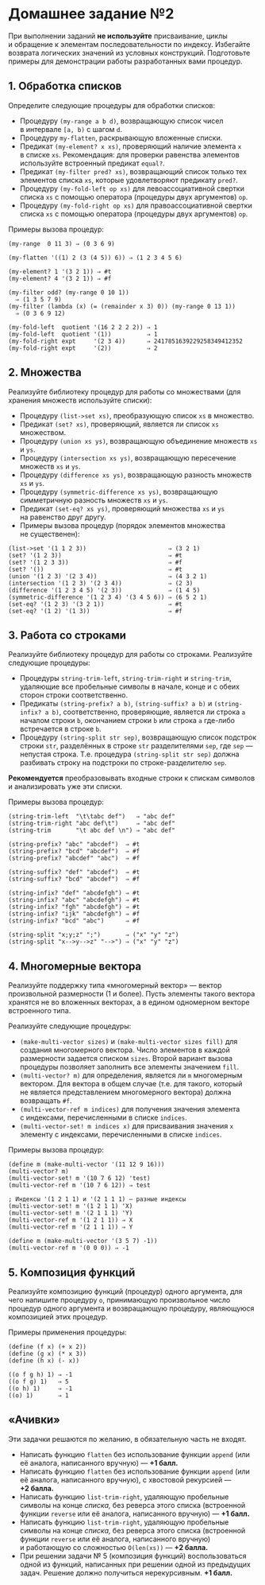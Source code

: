 # Домашнее задание №2

При выполнении заданий **не используйте** присваивание, циклы и обращение
к элементам последовательности по индексу. Избегайте возврата логических
значений из условных конструкций. Подготовьте примеры для демонстрации работы
разработанных вами процедур.

## 1. Обработка списков

Определите следующие процедуры для обработки списков:

* Процедуру `(my-range a b d)`, возвращающую список чисел в интервале
  `[a, b)` с шагом `d`.
* Процедуру `my-flatten`, раскрывающую вложенные списки.
* Предикат `(my-element? x xs)`, проверяющий наличие элемента `x` в списке `xs`.
  Рекомендация: для проверки равенства элементов используйте встроенный
  предикат `equal?`.
* Предикат `(my-filter pred? xs)`, возвращающий список только тех элементов
  списка `xs`, которые удовлетворяют предикату `pred?`.
* Процедуру `(my-fold-left op xs)` для левоассоциативной свертки списка `xs`
  с помощью оператора (процедуры двух аргументов) `op`.
* Процедуру `(my-fold-right op xs)` для правоассоциативной свертки списка `xs`
  с помощью оператора (процедуры двух аргументов) `op`.

Примеры вызова процедур:

```
(my-range  0 11 3) ⇒ (0 3 6 9)

(my-flatten '((1) 2 (3 (4 5)) 6)) ⇒ (1 2 3 4 5 6)

(my-element? 1 '(3 2 1)) ⇒ #t
(my-element? 4 '(3 2 1)) ⇒ #f

(my-filter odd? (my-range 0 10 1))
  ⇒ (1 3 5 7 9)
(my-filter (lambda (x) (= (remainder x 3) 0)) (my-range 0 13 1))
  ⇒ (0 3 6 9 12)

(my-fold-left  quotient '(16 2 2 2 2)) ⇒ 1
(my-fold-left  quotient '(1))          ⇒ 1
(my-fold-right expt     '(2 3 4))      ⇒ 2417851639229258349412352
(my-fold-right expt     '(2))          ⇒ 2
```

## 2. Множества

Реализуйте библиотеку процедур для работы со множествами (для хранения
множеств используйте списки):

* Процедуру `(list->set xs)`, преобразующую список `xs` в множество.
* Предикат `(set? xs)`, проверяющий, является ли список `xs` множеством.
* Процедуру `(union xs ys)`, возвращающую объединение множеств `xs` и `ys`.
* Процедуру `(intersection xs ys)`, возвращающую пересечение множеств `xs` и `ys`.
* Процедуру `(difference xs ys)`, возвращающую разность множеств `xs` и `ys`.
* Процедуру `(symmetric-difference xs ys)`, возвращающую симметричную разность
  множеств `xs` и `ys`.
* Предикат `(set-eq? xs ys)`, проверяющий множества `xs` и `ys` на равенство
  друг другу.
* Примеры вызова процедур (порядок элементов множества не существенен):

```
(list->set '(1 1 2 3))                       ⇒ (3 2 1)
(set? '(1 2 3))                              ⇒ #t
(set? '(1 2 3 3))                            ⇒ #f
(set? '())                                   ⇒ #t
(union '(1 2 3) '(2 3 4))                    ⇒ (4 3 2 1)
(intersection '(1 2 3) '(2 3 4))             ⇒ (2 3)
(difference '(1 2 3 4 5) '(2 3))             ⇒ (1 4 5)
(symmetric-difference '(1 2 3 4) '(3 4 5 6)) ⇒ (6 5 2 1)
(set-eq? '(1 2 3) '(3 2 1))                  ⇒ #t
(set-eq? '(1 2) '(1 3))                      ⇒ #f
```

## 3. Работа со строками

Реализуйте библиотеку процедур для работы со строками. Реализуйте следующие процедуры:

* Процедуры `string-trim-left`, `string-trim-right` и `string-trim`, удаляющие все
  пробельные символы в начале, конце и с обеих сторон строки соответственно.
* Предикаты `(string-prefix? a b)`, `(string-suffix? a b)` и `(string-infix? a b)`,
  соответственно, проверяющие, является ли строка `a` началом строки `b`, окончанием
  строки `b` или строка `a` где-либо встречается в строке `b`.
* Процедуру `(string-split str sep)`, возвращающую список подстрок строки `str`,
  разделённых в строке `str` разделителями `sep`, где `sep` — непустая строка.
  Т.е. процедура `(string-split str sep)` должна разбивать строку на подстроки
  по строке-разделителю `sep`.

**Рекомендуется** преобразовывать входные строки к спискам символов и анализировать
уже эти списки.

Примеры вызова процедур:

```
(string-trim-left  "\t\tabc def")   ⇒ "abc def"
(string-trim-right "abc def\t")     ⇒ "abc def"
(string-trim       "\t abc def \n") ⇒ "abc def"

(string-prefix? "abc" "abcdef")  ⇒ #t
(string-prefix? "bcd" "abcdef")  ⇒ #f
(string-prefix? "abcdef" "abc")  ⇒ #f

(string-suffix? "def" "abcdef")  ⇒ #t
(string-suffix? "bcd" "abcdef")  ⇒ #f

(string-infix? "def" "abcdefgh") ⇒ #t
(string-infix? "abc" "abcdefgh") ⇒ #t
(string-infix? "fgh" "abcdefgh") ⇒ #t
(string-infix? "ijk" "abcdefgh") ⇒ #f
(string-infix? "bcd" "abc")      ⇒ #f

(string-split "x;y;z" ";")       ⇒ ("x" "y" "z")
(string-split "x-->y-->z" "-->") ⇒ ("x" "y" "z")
```

## 4. Многомерные вектора

Реализуйте поддержку типа «многомерный вектор» — вектор произвольной
размерности (1 и более). Пусть элементы такого вектора хранятся не во вложенных
векторах, а в едином одномерном векторе встроенного типа.

Реализуйте следующие процедуры:

* `(make-multi-vector sizes)` и `(make-multi-vector sizes fill)` для создания
многомерного вектора. Число элементов в каждой размерности задается списком
`sizes`. Второй вариант вызова процедуры позволяет заполнить все элементы
значением `fill`.
* `(multi-vector? m)` для определения, является ли `m` многомерным вектором.
Для вектора в общем случае (т.е. для такого, который не является представлением
многомерного вектора) должна возвращать `#f`.
* `(multi-vector-ref m indices)` для получения значения элемента с индексами,
перечисленными в списке `indices`.
* `(multi-vector-set! m indices x)` для присваивания значения `x` элементу
с индексами, перечисленными в списке `indices`.


Примеры вызова процедур:

```
(define m (make-multi-vector '(11 12 9 16)))
(multi-vector? m)
(multi-vector-set! m '(10 7 6 12) 'test)
(multi-vector-ref m '(10 7 6 12)) ⇒ test

; Индексы '(1 2 1 1) и '(2 1 1 1) — разные индексы
(multi-vector-set! m '(1 2 1 1) 'X)
(multi-vector-set! m '(2 1 1 1) 'Y)
(multi-vector-ref m '(1 2 1 1)) ⇒ X
(multi-vector-ref m '(2 1 1 1)) ⇒ Y

(define m (make-multi-vector '(3 5 7) -1))
(multi-vector-ref m '(0 0 0)) ⇒ -1
```

## 5. Композиция функций

Реализуйте композицию функций (процедур) одного аргумента, для чего напишите
процедуру `o`, принимающую произвольное число процедур одного аргумента
и возвращающую процедуру, являющуюся композицией этих процедур.

Примеры применения процедуры:

```
(define (f x) (+ x 2))
(define (g x) (* x 3))
(define (h x) (- x))

((o f g h) 1) ⇒ -1
((o f g) 1)   ⇒ 5
((o h) 1)     ⇒ -1
((o) 1)       ⇒ 1
```

## «Ачивки»

Эти задачки решаются по желанию, в обязательную часть не входят.

* Написать функцию `flatten` без использование функции `append` (или её аналога,
  написанного вручную) — **+1 балл.**
* Написать функцию `flatten` без использование функции `append` (или её аналога,
  написанного вручную), с хвостовой рекурсией — **+2 балла.**
* Написать функцию `list-trim-right`, удаляющую пробельные символы на конце _списка,_
  без реверса этого списка (встроенной функции
  `reverse` или её аналога, написанного вручную) — **+1 балл.**
* Написать функцию `list-trim-right`, удаляющую пробельные символы на конце _списка,_
  без реверса этого списка (встроенной функции
  `reverse` или её аналога, написанного вручную) и работающую со сложностью
  `O(len(xs))` — **+2 балла.**
* При решении задачи № 5 (композиция функций) воспользоваться одной из функций,
  написанных при решении одной из предыдущих задач. Решение должно получиться
  нерекурсивным. **+1 балл.**
